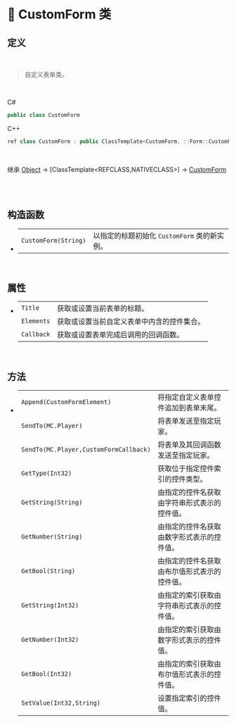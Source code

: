 # 🔖 CustomForm 类

## 定义

<br>

> 自定义表单类。

<br>

C#
```cs
public class CustomForm
```
C++
```cpp
ref class CustomForm : public ClassTemplate<CustomForm, ::Form::CustomForm>, public FormImpl
```
<br>

继承 [Object](https://docs.microsoft.com/DotNET/api/system.object) → [ClassTemplate<REFCLASS,NATIVECLASS>] → [CustomForm](CustomForm)

<br>

<br>

## 构造函数
- 
    |||
    |-|-|
    |`CustomForm(String)`|以指定的标题初始化 `CustomForm` 类的新实例。|

<br>

##  属性
- 
    |||
    |-|-|
    |`Title`|获取或设置当前表单的标题。|
    |`Elements`|获取或设置当前自定义表单中内含的控件集合。|
    |`Callback`|获取或设置表单完成后调用的回调函数。|

<br>

##  方法
- 
    |||
    |-|-|
    |`Append(CustomFormElement)`|将指定自定义表单控件追加到表单末尾。|
    |`SendTo(MC.Player)`|将表单发送至指定玩家。|
    |`SendTo(MC.Player,CustomFormCallback)`|将表单及其回调函数发送至指定玩家。|
    |`GetType(Int32)`|获取位于指定控件索引的控件类型。|
    |`GetString(String)`|由指定的控件名获取由字符串形式表示的控件值。|
    |`GetNumber(String)`|由指定的控件名获取由数字形式表示的控件值。|
    |`GetBool(String)`|由指定的控件名获取由布尔值形式表示的控件值。|
    |`GetString(Int32)`|由指定的索引获取由字符串形式表示的控件值。|
    |`GetNumber(Int32)`|由指定的索引获取由数字形式表示的控件值。|
    |`GetBool(Int32)`|由指定的索引获取由布尔值形式表示的控件值。|
    |`SetValue(Int32,String)`|设置指定索引的控件值。|


